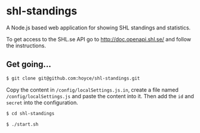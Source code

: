 # shl-standings
A Node.js based web application for showing SHL standings and statistics.

To get access to the SHL.se API go to http://doc.openapi.shl.se/ and follow the instructions. 

## Get going...
```bash
$ git clone git@github.com:hoyce/shl-standings.git
```
Copy the content in `/config/localSettings.js.in`, create a file named `/config/localSettings.js` and paste the content into it.
Then add the `id` and `secret` into the configuration.
 
```bash
$ cd shl-standings

$ ./start.sh
```
